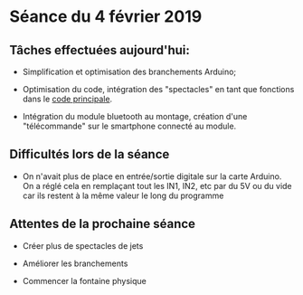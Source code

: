 # Séance du 4 février 2019
## Tâches effectuées aujourd'hui:
+ Simplification et optimisation des branchements Arduino;
 
+ Optimisation du code, intégration des "spectacles" en tant que fonctions dans le <a href="https://github.com/NalyJ/Fountain-Arduino/blob/master/Code/fontaine_prog1/projet%20arduino.ino">code principale</a>.

+ Intégration du module bluetooth au montage, création d'une "télécommande" sur le smartphone connecté au module.

 ## Difficultés lors de la séance
 
 + On n'avait plus de place en entrée/sortie digitale sur la carte Arduino. On a réglé cela en remplaçant tout les IN1, IN2, etc par du 5V ou du vide car ils restent à la même valeur le long du programme
        
## Attentes de la prochaine séance

+ Créer plus de spectacles de jets

+ Améliorer les branchements

+ Commencer la fontaine physique
